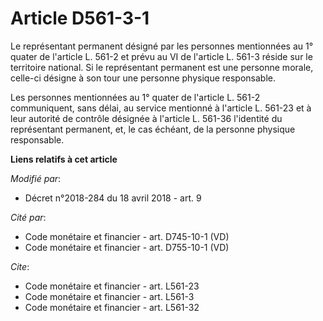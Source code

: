 # Article D561-3-1

Le représentant permanent désigné par les personnes mentionnées au 1° quater de l'article L. 561-2 et prévu au VI de
l'article L. 561-3 réside sur le territoire national. Si le représentant permanent est une personne morale, celle-ci désigne
à son tour une personne physique responsable.

Les personnes mentionnées au 1° quater de l'article L. 561-2 communiquent, sans délai, au service mentionné à l'article L.
561-23 et à leur autorité de contrôle désignée à l'article L. 561-36 l'identité du représentant permanent, et, le cas
échéant, de la personne physique responsable.

**Liens relatifs à cet article**

_Modifié par_:

  - Décret n°2018-284 du 18 avril 2018 - art. 9

_Cité par_:

  - Code monétaire et financier - art. D745-10-1 (VD)
  - Code monétaire et financier - art. D755-10-1 (VD)

_Cite_:

  - Code monétaire et financier - art. L561-23
  - Code monétaire et financier - art. L561-3
  - Code monétaire et financier - art. L561-32
